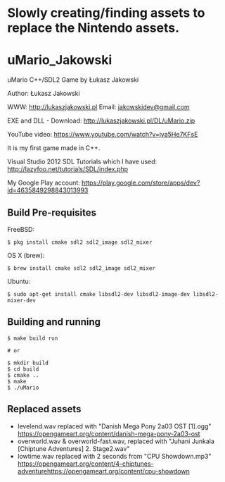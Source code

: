 
# Slowly creating/finding assets to replace the Nintendo assets.

# uMario_Jakowski
uMario C++/SDL2 Game by Łukasz Jakowski

Author: Łukasz Jakowski

WWW: http://lukaszjakowski.pl
Email: jakowskidev@gmail.com

EXE and DLL - Download: http://lukaszjakowski.pl/DL/uMario.zip

YouTube video: https://www.youtube.com/watch?v=jya5He7KFsE


It is my first game made in C++.

Visual Studio 2012
SDL Tutorials which I have used:
http://lazyfoo.net/tutorials/SDL/index.php


My Google Play account: https://play.google.com/store/apps/dev?id=4635849298843013993


## Build Pre-requisites

FreeBSD:

    $ pkg install cmake sdl2 sdl2_image sdl2_mixer

OS X (brew):

    $ brew install cmake sdl2 sdl2_image sdl2_mixer
    
Ubuntu:

    $ sudo apt-get install cmake libsdl2-dev libsdl2-image-dev libsdl2-mixer-dev

## Building and running

    $ make build run

    # or

    $ mkdir build
    $ cd build
    $ cmake ..
    $ make
    $ ./uMario

## Replaced assets

- levelend.wav replaced with "Danish Mega Pony 2a03 OST [1].ogg"  https://opengameart.org/content/danish-mega-pony-2a03-ost
- overworld.wav & overworld-fast.wav, replaced with "Juhani Junkala [Chiptune Adventures] 2. Stage2.wav" 
- lowtime.wav replaced with 2 seconds from "CPU Showdown.mp3" https://opengameart.org/content/4-chiptunes-adventurehttps://opengameart.org/content/cpu-showdown

